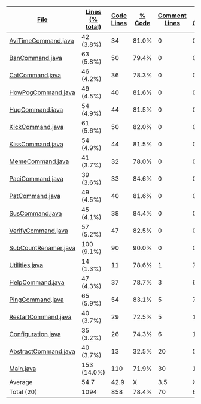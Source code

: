 
|[File](https://github.com/Smaltin/AvilonSubBot/tree/master/statistics%2Fjava%2Fname_ascending.md%2F)|[Lines (% total)](https://github.com/Smaltin/AvilonSubBot/tree/master/statistics%2Fjava%2Flines_descending.md%2F)|[Code Lines](https://github.com/Smaltin/AvilonSubBot/tree/master/statistics%2Fjava%2Fcode_descending.md%2F)|[% Code](https://github.com/Smaltin/AvilonSubBot/tree/master/statistics%2Fjava%2Fproportion_code_descending.md%2F)|[Comment Lines](https://github.com/Smaltin/AvilonSubBot/tree/master/statistics%2Fjava%2Fcomments_descending.md%2F)|[% Comment](https://github.com/Smaltin/AvilonSubBot/tree/master/statistics%2Fjava%2Fproportion_comments_descending.md%2F)|[Blank Lines](https://github.com/Smaltin/AvilonSubBot/tree/master/statistics%2Fjava%2Fblanks_descending.md%2F)|[% Blank](https://github.com/Smaltin/AvilonSubBot/tree/master/statistics%2Fjava%2Fproportion_blanks_descending.md%2F)|
| --- | --- | --- | --- | --- | --- | --- | --- |
|[AviTimeCommand.java](https://github.com/Smaltin/AvilonSubBot/tree/master/src%2Fmain%2Fjava%2Fcom%2Fgithub%2FSmaltin%2FCommands%2FAviTimeCommand.java)|42 (3.8%)|34|81.0%|0|0.0%|8|19.0%|
|[BanCommand.java](https://github.com/Smaltin/AvilonSubBot/tree/master/src%2Fmain%2Fjava%2Fcom%2Fgithub%2FSmaltin%2FCommands%2FBanCommand.java)|63 (5.8%)|50|79.4%|0|0.0%|13|20.6%|
|[CatCommand.java](https://github.com/Smaltin/AvilonSubBot/tree/master/src%2Fmain%2Fjava%2Fcom%2Fgithub%2FSmaltin%2FCommands%2FCatCommand.java)|46 (4.2%)|36|78.3%|0|0.0%|10|21.7%|
|[HowPogCommand.java](https://github.com/Smaltin/AvilonSubBot/tree/master/src%2Fmain%2Fjava%2Fcom%2Fgithub%2FSmaltin%2FCommands%2FHowPogCommand.java)|49 (4.5%)|40|81.6%|0|0.0%|9|18.4%|
|[HugCommand.java](https://github.com/Smaltin/AvilonSubBot/tree/master/src%2Fmain%2Fjava%2Fcom%2Fgithub%2FSmaltin%2FCommands%2FHugCommand.java)|54 (4.9%)|44|81.5%|0|0.0%|10|18.5%|
|[KickCommand.java](https://github.com/Smaltin/AvilonSubBot/tree/master/src%2Fmain%2Fjava%2Fcom%2Fgithub%2FSmaltin%2FCommands%2FKickCommand.java)|61 (5.6%)|50|82.0%|0|0.0%|11|18.0%|
|[KissCommand.java](https://github.com/Smaltin/AvilonSubBot/tree/master/src%2Fmain%2Fjava%2Fcom%2Fgithub%2FSmaltin%2FCommands%2FKissCommand.java)|54 (4.9%)|44|81.5%|0|0.0%|10|18.5%|
|[MemeCommand.java](https://github.com/Smaltin/AvilonSubBot/tree/master/src%2Fmain%2Fjava%2Fcom%2Fgithub%2FSmaltin%2FCommands%2FMemeCommand.java)|41 (3.7%)|32|78.0%|0|0.0%|9|22.0%|
|[PaciCommand.java](https://github.com/Smaltin/AvilonSubBot/tree/master/src%2Fmain%2Fjava%2Fcom%2Fgithub%2FSmaltin%2FCommands%2FPaciCommand.java)|39 (3.6%)|33|84.6%|0|0.0%|6|15.4%|
|[PatCommand.java](https://github.com/Smaltin/AvilonSubBot/tree/master/src%2Fmain%2Fjava%2Fcom%2Fgithub%2FSmaltin%2FCommands%2FPatCommand.java)|49 (4.5%)|40|81.6%|0|0.0%|9|18.4%|
|[SusCommand.java](https://github.com/Smaltin/AvilonSubBot/tree/master/src%2Fmain%2Fjava%2Fcom%2Fgithub%2FSmaltin%2FCommands%2FSusCommand.java)|45 (4.1%)|38|84.4%|0|0.0%|7|15.6%|
|[VerifyCommand.java](https://github.com/Smaltin/AvilonSubBot/tree/master/src%2Fmain%2Fjava%2Fcom%2Fgithub%2FSmaltin%2FCommands%2FVerifyCommand.java)|57 (5.2%)|47|82.5%|0|0.0%|10|17.5%|
|[SubCountRenamer.java](https://github.com/Smaltin/AvilonSubBot/tree/master/src%2Fmain%2Fjava%2Fcom%2Fgithub%2FSmaltin%2FSubCountRenamer.java)|100 (9.1%)|90|90.0%|0|0.0%|10|10.0%|
|[Utilities.java](https://github.com/Smaltin/AvilonSubBot/tree/master/src%2Fmain%2Fjava%2Fcom%2Fgithub%2FSmaltin%2FUtilities.java)|14 (1.3%)|11|78.6%|1|7.1%|2|14.3%|
|[HelpCommand.java](https://github.com/Smaltin/AvilonSubBot/tree/master/src%2Fmain%2Fjava%2Fcom%2Fgithub%2FSmaltin%2FCommands%2FHelpCommand.java)|47 (4.3%)|37|78.7%|3|6.4%|7|14.9%|
|[PingCommand.java](https://github.com/Smaltin/AvilonSubBot/tree/master/src%2Fmain%2Fjava%2Fcom%2Fgithub%2FSmaltin%2FCommands%2FPingCommand.java)|65 (5.9%)|54|83.1%|5|7.7%|6|9.2%|
|[RestartCommand.java](https://github.com/Smaltin/AvilonSubBot/tree/master/src%2Fmain%2Fjava%2Fcom%2Fgithub%2FSmaltin%2FCommands%2FRestartCommand.java)|40 (3.7%)|29|72.5%|5|12.5%|6|15.0%|
|[Configuration.java](https://github.com/Smaltin/AvilonSubBot/tree/master/src%2Fmain%2Fjava%2Fcom%2Fgithub%2FSmaltin%2FConfiguration.java)|35 (3.2%)|26|74.3%|6|17.1%|3|8.6%|
|[AbstractCommand.java](https://github.com/Smaltin/AvilonSubBot/tree/master/src%2Fmain%2Fjava%2Fcom%2Fgithub%2FSmaltin%2FCommands%2FAbstractCommand.java)|40 (3.7%)|13|32.5%|20|50.0%|7|17.5%|
|[Main.java](https://github.com/Smaltin/AvilonSubBot/tree/master/src%2Fmain%2Fjava%2Fcom%2Fgithub%2FSmaltin%2FMain.java)|153 (14.0%)|110|71.9%|30|19.6%|13|8.5%|
|Average |54.7|42.9|X|3.5|X|8.3|X|
|Total (20)|1094|858|78.4%|70| 6.4%|166|15.2%|